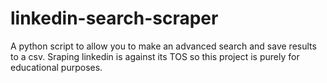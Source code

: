 # linkedin-search-scraper
A python script to allow you to make an advanced search and save results to a csv. Sraping linkedin is against its TOS so this project is purely for educational purposes.
